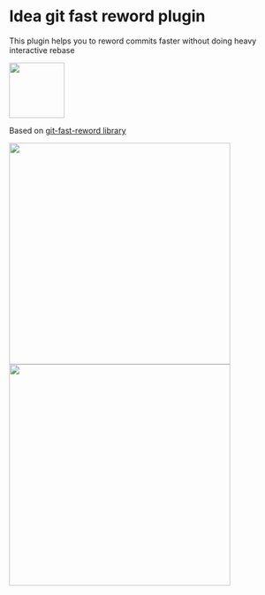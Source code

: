 # Idea git fast reword plugin

This plugin helps you to reword commits faster without doing heavy interactive rebase

<img src="https://user-images.githubusercontent.com/36963534/82381012-25b6ca00-9a32-11ea-8537-7822efe2795b.png" width="100">

Based on [git-fast-reword library](https://github.com/shchuko/git-fast-reword) 

<img src="https://user-images.githubusercontent.com/36963534/82381438-e046cc80-9a32-11ea-978f-8ea9ba7b0990.png" width="400">

<img src="https://user-images.githubusercontent.com/36963534/82381348-b68da580-9a32-11ea-94ae-4852b95fb69f.png" width="400">
